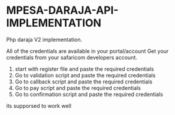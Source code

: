 # MPESA-DARAJA-API-IMPLEMENTATION
Php daraja V2 implementation.


All of the credentials are available in your portal/account
Get your credentials from your safaricom developers account.
1. start with register file and paste the required credentials
2. Go to validation script and paste the required credentials
3. Go to callback script and paste the required credentials
4. Go to pay script and paste the required credentials
5. Go to confirmation script and paste the required credentials

its supporsed to work well
